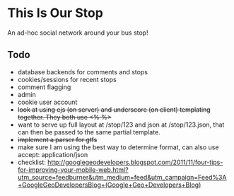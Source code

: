 # This Is Our Stop

An ad-hoc social network around your bus stop!

## Todo

- database backends for comments and stops
- cookies/sessions for recent stops
- comment flagging
- admin
- cookie user account
- <del>look at using ejs (on server) and underscore (on client) templating together. They both use <% %></del>
- want to serve up full layout at /stop/123 and json at /stop/123.json, that can then be passed to the same partial template.
- <del>implement a parser for gtfs</del>
- make sure I am using the best way to determine format, can also use accept: application/json
- checklist: http://googlegeodevelopers.blogspot.com/2011/11/four-tips-for-improving-your-mobile-web.html?utm_source=feedburner&utm_medium=feed&utm_campaign=Feed%3A+GoogleGeoDevelopersBlog+(Google+Geo+Developers+Blog)